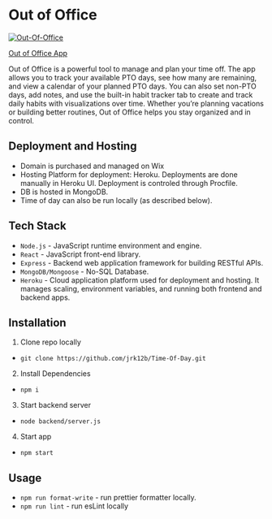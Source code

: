 # Out of Office

[![Out-Of-Office](https://github.com/jrk12b/Out-Of-Office/actions/workflows/node.js.yml/badge.svg)](https://github.com/jrk12b/Out-Of-Office/actions/workflows/node.js.yml)

[Out of Office App](https://out-of-office-app-b55595fc51c3.herokuapp.com/login)

Out of Office is a powerful tool to manage and plan your time off. The app allows you to track your available PTO days, see how many are remaining, and view a calendar of your planned PTO days. You can also set non-PTO days, add notes, and use the built-in habit tracker tab to create and track daily habits with visualizations over time. Whether you’re planning vacations or building better routines, Out of Office helps you stay organized and in control.

## Deployment and Hosting

- Domain is purchased and managed on Wix
- Hosting Platform for deployment: Heroku. Deployments are done manually in Heroku UI. Deployment is controled through Procfile.
- DB is hosted in MongoDB.
- Time of day can also be run locally (as described below).

## Tech Stack

- `Node.js` - JavaScript runtime environment and engine.
- `React` - JavaScript front-end library.
- `Express` - Backend web application framework for building RESTful APIs.
- `MongoDB/Mongoose` - No-SQL Database.
- `Heroku` - Cloud application platform used for deployment and hosting. It manages scaling, environment variables, and running both frontend and backend apps.

## Installation

1. Clone repo locally

- `git clone https://github.com/jrk12b/Time-Of-Day.git`

2. Install Dependencies

- `npm i`

3. Start backend server

- `node backend/server.js`

4. Start app

- `npm start`

## Usage

- `npm run format-write` - run prettier formatter locally.
- `npm run lint` - run esLint locally